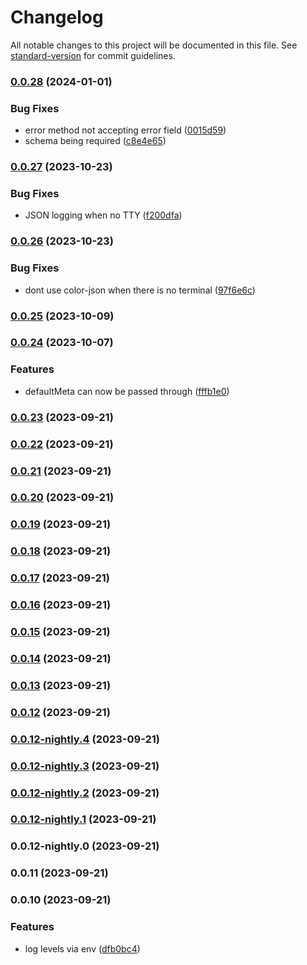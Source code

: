 # Changelog

All notable changes to this project will be documented in this file. See [standard-version](https://github.com/conventional-changelog/standard-version) for commit guidelines.

### [0.0.28](https://github.com/ImLunaHey/logger/compare/v0.0.27...v0.0.28) (2024-01-01)


### Bug Fixes

* error method not accepting error field ([0015d59](https://github.com/ImLunaHey/logger/commit/0015d59d71c2f32e4e7ee2b887bd2acc06ab502f))
* schema being required ([c8e4e65](https://github.com/ImLunaHey/logger/commit/c8e4e659004d62d9579b0f17956e5daf4a64c3f5))

### [0.0.27](https://github.com/ImLunaHey/logger/compare/v0.0.26...v0.0.27) (2023-10-23)


### Bug Fixes

* JSON logging when no TTY ([f200dfa](https://github.com/ImLunaHey/logger/commit/f200dfafe60be73dd7f9d45e852084544757d768))

### [0.0.26](https://github.com/ImLunaHey/logger/compare/v0.0.25...v0.0.26) (2023-10-23)


### Bug Fixes

* dont use color-json when there is no terminal ([97f6e6c](https://github.com/ImLunaHey/logger/commit/97f6e6cf89fe4ddb46822300c17460582faa4cca))

### [0.0.25](https://github.com/ImLunaHey/logger/compare/v0.0.24...v0.0.25) (2023-10-09)

### [0.0.24](https://github.com/ImLunaHey/logger/compare/v0.0.23...v0.0.24) (2023-10-07)


### Features

* defaultMeta can now be passed through ([fffb1e0](https://github.com/ImLunaHey/logger/commit/fffb1e04c850ec83caee8cc358b2ed366cb4e92a))

### [0.0.23](https://github.com/ImLunaHey/logger/compare/v0.0.22...v0.0.23) (2023-09-21)

### [0.0.22](https://github.com/ImLunaHey/logger/compare/v0.0.21...v0.0.22) (2023-09-21)

### [0.0.21](https://github.com/ImLunaHey/logger/compare/v0.0.20...v0.0.21) (2023-09-21)

### [0.0.20](https://github.com/ImLunaHey/logger/compare/v0.0.19...v0.0.20) (2023-09-21)

### [0.0.19](https://github.com/ImLunaHey/logger/compare/v0.0.18...v0.0.19) (2023-09-21)

### [0.0.18](https://github.com/ImLunaHey/logger/compare/v0.0.17...v0.0.18) (2023-09-21)

### [0.0.17](https://github.com/ImLunaHey/logger/compare/v0.0.16...v0.0.17) (2023-09-21)

### [0.0.16](https://github.com/ImLunaHey/logger/compare/v0.0.15...v0.0.16) (2023-09-21)

### [0.0.15](https://github.com/ImLunaHey/logger/compare/v0.0.14...v0.0.15) (2023-09-21)

### [0.0.14](https://github.com/ImLunaHey/logger/compare/v0.0.13...v0.0.14) (2023-09-21)

### [0.0.13](https://github.com/ImLunaHey/logger/compare/v0.0.12...v0.0.13) (2023-09-21)

### [0.0.12](https://github.com/ImLunaHey/logger/compare/v0.0.12-nightly.4...v0.0.12) (2023-09-21)

### [0.0.12-nightly.4](https://github.com/ImLunaHey/logger/compare/v0.0.12-nightly.3...v0.0.12-nightly.4) (2023-09-21)

### [0.0.12-nightly.3](https://github.com/ImLunaHey/logger/compare/v0.0.12-nightly.2...v0.0.12-nightly.3) (2023-09-21)

### [0.0.12-nightly.2](https://github.com/ImLunaHey/logger/compare/v0.0.12-nightly.1...v0.0.12-nightly.2) (2023-09-21)

### [0.0.12-nightly.1](https://github.com/ImLunaHey/logger/compare/v0.0.12-nightly.0...v0.0.12-nightly.1) (2023-09-21)

### 0.0.12-nightly.0 (2023-09-21)

### 0.0.11 (2023-09-21)

### 0.0.10 (2023-09-21)


### Features

* log levels via env ([dfb0bc4](https://github.com/ImLunaHey/logger/commit/dfb0bc4bf16fb27debe57c976e49104e6da59261))
